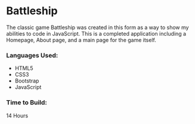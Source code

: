 # Battleship
The classic game Battleship was created in this form as a way to show my abilities to code in JavaScript. This is a completed application including a Homepage, About page, and a main page for the game itself.

### Languages Used:
* HTML5
* CSS3
* Bootstrap
* JavaScript

### Time to Build: 
14 Hours